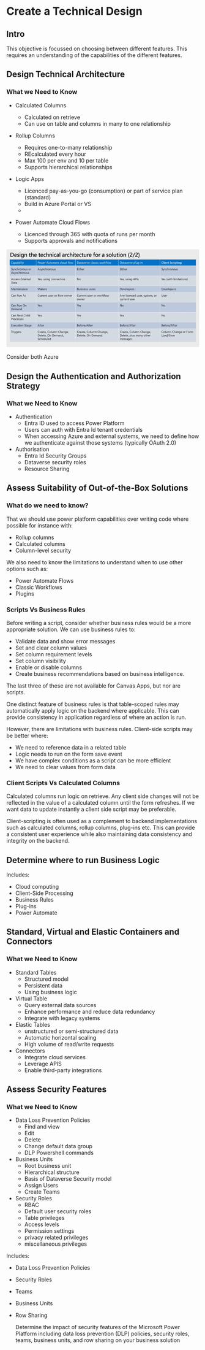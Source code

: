 # Create a Technical Design

## Intro

This objective is focussed on choosing between different features. This requires
an understanding of the capabilities of the different features.

## Design Technical Architecture

### What we Need to Know

- Calculated Columns
  - Calculated on retrieve
  - Can use on table and columns in many to one relationship

- Rollup Columns
  - Requires one-to-many relationship
  - REcalculated every hour
  - Max 100 per env and 10 per table
  - Supports hierarchical relationships

- Logic Apps
  - Licenced pay-as-you-go (consumption) or part of service plan (standard)
  - Build in Azure Portal or VS
  -
- Power Automate Cloud Flows
  - Licenced through 365 with quota of runs per month
  - Supports approvals and notifications

![technical architecture matrix](../0_images/design_technical_architecture_for_a_solution.png)

Consider both Azure

## Design the Authentication and Authorization Strategy

### What we Need to Know

- Authentication
  - Entra ID used to access Power Platform
  - Users can auth with Entra Id tenant credentials
  - When accessing Azure and external systems, we need to define how we
  authenticate against those systems (typically OAuth 2.0)
- Authorisation
  - Entra Id Security Groups
  - Dataverse security roles
  - Resource Sharing

## Assess Suitability of Out-of-the-Box Solutions

### What do we need to know?

That we should use power platform capabilities over writing code where possible
for instance with:

- Rollup columns
- Calculated columns
- Column-level security

We also need to know the limitations to understand when to use other options
such as:

- Power Automate Flows
- Classic Workflows
- Plugins

### Scripts Vs Business Rules

Before writing a script, consider whether business rules would be a more
appropriate solution. We can use business rules to:

- Validate data and show error messages
- Set and clear column values
- Set column requirement levels
- Set column visibility
- Enable or disable columns
- Create business recommendations based on business intelligence.

The last three of these are not available for Canvas Apps, but nor are scripts.

One distinct feature of business rules is that table-scoped rules may
automatically apply logic on the backend where applicable. This can provide
consistency in application regardless of where an action is run.

However, there are limitations with business rules. Client-side scripts may be
better where:

- We need to reference data in a related table
- Logic needs to run on the form save event
- We have complex conditions as a script can be more efficient
- We need to clear values from form data

### Client Scripts Vs Calculated Columns

Calculated columns run logic on retrieve. Any client side changes will not be
reflected in the value of a calculated column until the form refreshes. If we
want data to update instantly a client side script may be preferable.

Client-scripting is often used as a complement to backend implementations such
as calculated columns, rollup columns, plug-ins etc. This can provide a
consistent user experience while also maintaining data consistency and integrity
on the backend.

## Determine where to run Business Logic

Includes:

- Cloud computing
- Client-Side Processing
- Business Rules
- Plug-ins
- Power Automate

## Standard, Virtual and Elastic Containers and Connectors

### What we Need to Know

- Standard Tables
  - Structured model
  - Persistent data
  - Using business logic
- Virtual Table
  - Query external data sources
  - Enhance performance and reduce data redundancy
  - Integrate with legacy systems
- Elastic Tables
  - unstructured or semi-structured data
  - Automatic horizontal scaling
  - High volume of read/write requests
- Connectors
  - Integrate cloud services
  - Leverage APIS
  - Enable third-party integrations

## Assess Security Features

### What we Need to Know

- Data Loss Prevention Policies
  - Find and view
  - Edit
  - Delete
  - Change default data group
  - DLP Powershell commands
- Business Units
  - Root business unit
  - Hierarchical structure
  - Basis of Dataverse Security model
  - Assign Users
  - Create Teams
- Security Roles
  - RBAC
  - Default user security roles
  - Table privileges
  - Access levels
  - Permission settings
  - privacy related privileges
  - miscellaneous privileges

Includes:

- Data Loss Prevention Policies
- Security Roles
- Teams
- Business Units
- Row Sharing

    Determine the impact of security features of the Microsoft Power Platform including data loss prevention (DLP) policies, security roles, teams, business units, and row sharing on your business solution
